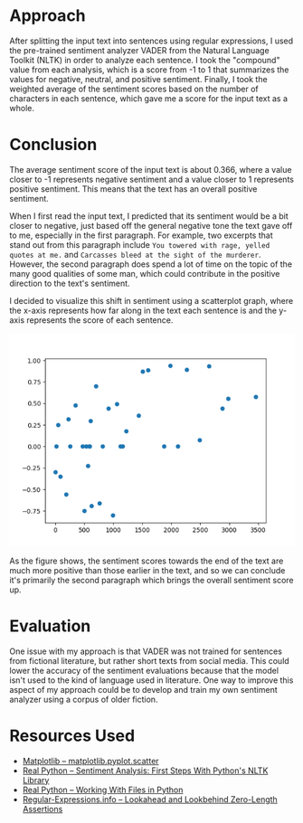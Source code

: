 # Approach

After splitting the input text into sentences using regular expressions, I used the pre-trained sentiment analyzer VADER from the Natural Language Toolkit (NLTK) in order to analyze each sentence. I took the "compound" value from each analysis, which is a score from -1 to 1 that summarizes the values for negative, neutral, and positive sentiment. Finally, I took the weighted average of the sentiment scores based on the number of characters in each sentence, which gave me a score for the input text as a whole.

# Conclusion

The average sentiment score of the input text is about 0.366, where a value closer to -1 represents negative sentiment and a value closer to 1 represents positive sentiment. This means that the text has an overall positive sentiment.

When I first read the input text, I predicted that its sentiment would be a bit closer to negative, just based off the general negative tone the text gave off to me, especially in the first paragraph. For example, two excerpts that stand out from this paragraph include `You towered with rage, yelled quotes at me.` and `Carcasses bleed at the sight of the murderer`. However, the second paragraph does spend a lot of time on the topic of the many good qualities of some man, which could contribute in the positive direction to the text's sentiment.

I decided to visualize this shift in sentiment using a scatterplot graph, where the x-axis represents how far along in the text each sentence is and the y-axis represents the score of each sentence.

![scatterplot of sentence position versus sentiment score](/scatterplot.png)

As the figure shows, the sentiment scores towards the end of the text are much more positive than those earlier in the text, and so we can conclude it's primarily the second paragraph which brings the overall sentiment score up.

# Evaluation

One issue with my approach is that VADER was not trained for sentences from fictional literature, but rather short texts from social media. This could lower the accuracy of the sentiment evaluations because that the model isn't used to the kind of language used in literature. One way to improve this aspect of my approach could be to develop and train my own sentiment analyzer using a corpus of older fiction.

# Resources Used

- [Matplotlib – matplotlib.pyplot.scatter](https://matplotlib.org/stable/api/_as_gen/matplotlib.pyplot.scatter.html)
- [Real Python – Sentiment Analysis: First Steps With Python's NLTK Library](https://realpython.com/python-nltk-sentiment-analysis)
- [Real Python – Working With Files in Python](https://realpython.com/working-with-files-in-python/)
- [Regular-Expressions.info – Lookahead and Lookbehind Zero-Length Assertions](https://www.regular-expressions.info/lookaround.html)
